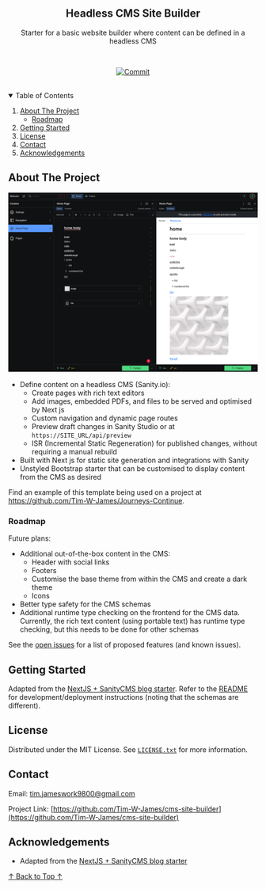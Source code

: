 <!--
*** README forked from the Best-README-Template: https://github.com/othneildrew/Best-README-Template
*** Forked by Tim James: https://github.com/Tim-W-James/README-Template
***
*** See the TODO lists for project setup.
*** Find a list of resources for writing markdown, etc. at the end of this file.
-->

<!-- PROJECT LOGO -->
<br />
<p align="center">
  <a href="https://github.com/Tim-W-James/cms-site-builder">
    <!-- <img src="public/assets/images/logo.png" alt="Logo" width="80" height="80"> -->
  </a>

  <h2 align="center" id="top">Headless CMS Site Builder</h2>

  <p align="center">
    Starter for a basic website builder where content can be defined in a headless CMS
    <br />
<!--     <a href="https://github.com/Tim-W-James/cms-site-builder"><strong>Explore the docs »</strong></a>
    <br />
    <br /> -->
<!--     <a href="https://github.com/Tim-W-James/cms-site-builder">View Demo</a> -->
<!--     ·
    <a href="https://github.com/Tim-W-James/cms-site-builder/issues">Report Bug</a> -->
<!--     ·
    <a href="https://github.com/Tim-W-James/cms-site-builder/issues">Request Feature</a> -->
  </p>
</p>

<!-- PROJECT SHIELDS -->
<!-- Shields: https://shields.io -->
<!-- Icons: https://github.com/simple-icons/simple-icons/blob/develop/slugs.md -->

<br/>
<p align="center">
  <!-- GitHub Actions Shield -->
  <!-- <a href="https://github.com/Tim-W-James/cms-site-builder/actions"><img src="https://img.shields.io/github/workflow/status/Tim-W-James/cms-site-builder/CI?style=for-the-badge&logo=githubactions&logoColor=white" alt="CI"></a> -->
  <!-- Last Commit Shield -->
  <a href="https://github.com/Tim-W-James/cms-site-builder/commits/main"><img src="https://img.shields.io/github/last-commit/Tim-W-James/cms-site-builder.svg?style=for-the-badge&logo=git&logoColor=white" alt="Commit"></a>
  <!-- Renovate Shield -->
  <!-- <a href="https://github.com/Tim-W-James/cms-site-builder/issues/2"><img src="https://img.shields.io/badge/-Renovate-black.svg?style=for-the-badge&logo=renovatebot&colorB=555" alt="Renovate"></a> -->
  <!-- Release Shield -->
  <!-- <a href="https://github.com/Tim-W-James/cms-site-builder/releases"><img src="https://img.shields.io/github/v/release/Tim-W-James/cms-site-builder.svg?include_prereleases&style=for-the-badge" alt="Release"></a> -->
  <!-- Contributors Shield -->
  <!-- <a href="https://github.com/Tim-W-James/cms-site-builder/graphs/contributors"><img src="https://img.shields.io/github/contributors/Tim-W-James/cms-site-builder.svg?style=for-the-badge&logo=github&logoColor=white" alt="Contributors"></a> -->
  <!-- Forks Shield -->
  <!-- <a href="https://github.com/Tim-W-James/cms-site-builder/network/members"><img src="https://img.shields.io/github/forks/Tim-W-James/cms-site-builder.svg?style=for-the-badge" alt="Forks"></a> -->
  <!-- Stars Shield -->
  <!-- <a href="https://github.com/Tim-W-James/cms-site-builder/stargazers"><img src="https://img.shields.io/github/stars/Tim-W-James/cms-site-builder.svg?style=for-the-badge" alt="Stars"></a> -->
  <!-- Issues Shield -->
  <!-- <a href="https://github.com/Tim-W-James/cms-site-builder/issues"><img src="https://img.shields.io/github/issues/Tim-W-James/cms-site-builder.svg?style=for-the-badge" alt="Issues"></a> -->
  <!-- License Shield -->
  <!-- <a href="https://github.com/Tim-W-James/cms-site-builder/blob/main/LICENSE.txt"><img src="https://img.shields.io/github/license/Tim-W-James/cms-site-builder.svg?style=for-the-badge" alt="License"></a> -->
  <!-- Linkedin Shield -->
  <!-- <a href="https://linkedin.com/in/timothy-william-james/"><img src="https://img.shields.io/badge/-LinkedIn-black.svg?style=for-the-badge&logo=linkedin&colorB=555" alt="Linkedin"></a> -->
</p>
<br/>

<!-- TABLE OF CONTENTS -->
<details open="open">
  <summary>Table of Contents</summary>
  <ol>
    <li>
      <a href="#about-the-project">About The Project</a>
      <ul>
        <!-- <li><a href="#goals">Goals</a></li> -->
        <li><a href="#roadmap">Roadmap</a></li>
        <!-- <li><a href="#features">Features</a></li> -->
        <!-- <li><a href="#built-with">Built With</a></li> -->
      </ul>
    </li>
    <li>
      <a href="#getting-started">Getting Started</a>
      <!-- <ul>
        <li><a href="#prerequisites">Prerequisites</a></li>
        <li><a href="#installation">Installation</a></li>
      </ul> -->
    </li>
    <!-- <li>
        <a href="#usage">Usage</a>
        <ul>
          <li><a href="#example-usecases">Example Usecases</a></li>
        </ul>
    </li> -->
    <!-- <li>
        <a href="#development">Development</a>
        <ul>
          <li><a href="#testing">Testing</a></li>
          <li><a href="#code-style">Code Style</a></li>
          <li><a href="#project-structure">Project Structure</a></li>
          <li><a href="#documentation">Documentation</a></li>
        </ul>
    </li> -->
    <!-- <li><a href="#contributing">Contributing</a></li> -->
    <li><a href="#license">License</a></li>
    <li><a href="#contact">Contact</a></li>
    <li><a href="#acknowledgements">Acknowledgements</a></li>
  </ol>
</details>

<!-- ABOUT THE PROJECT -->

## About The Project

[![cms-site-builder Screen Shot][product-screenshot]](https://github.com/Tim-W-James/cms-site-builder)

- Define content on a headless CMS (Sanity.io):
  - Create pages with rich text editors
  - Add images, embedded PDFs, and files to be served and optimised by Next js
  - Custom navigation and dynamic page routes
  - Preview draft changes in Sanity Studio or at `https://SITE_URL/api/preview`
  - ISR (Incremental Static Regeneration) for published changes, without
    requiring a manual rebuild
- Built with Next js for static site generation and integrations with Sanity
- Unstyled Bootstrap starter that can be customised to display content from the
  CMS as desired

Find an example of this template being used on a project at
<https://github.com/Tim-W-James/Journeys-Continue>.

<!-- ### Goals

- Stuff to do -->

### Roadmap

Future plans:

- Additional out-of-the-box content in the CMS:
  - Header with social links
  - Footers
  - Customise the base theme from within the CMS and create a dark theme
  - Icons
- Better type safety for the CMS schemas
- Additional runtime type checking on the frontend for the CMS data. Currently,
  the rich text content (using portable text) has runtime type checking, but
  this needs to be done for other schemas

See the [open issues](https://github.com/Tim-W-James/cms-site-builder/issues)
for a list of proposed features (and known issues).

<!-- ### Features

* -->

<!-- ### Built With

* []() -->

<!-- GETTING STARTED -->

## Getting Started

Adapted from the [NextJS + SanityCMS blog
starter](https://github.com/sanity-io/nextjs-blog-cms-sanity-v3). Refer to the
[README](./SANITY.md) for development/deployment instructions (noting that the schemas are
different).

<!-- LICENSE -->
<!-- https://choosealicense.com -->

## License

Distributed under the MIT License. See [`LICENSE.txt`](./LICENSE.txt) for more information.

<!-- CONTACT -->

## Contact

Email: [tim.jameswork9800@gmail.com](mailto:tim.jameswork9800@gmail.com "tim.jameswork9800@gmail.com")

Project Link: [https://github.com/Tim-W-James/cms-site-builder](https://github.com/Tim-W-James/cms-site-builder)

<!-- ACKNOWLEDGEMENTS -->

## Acknowledgements

- Adapted from the [NextJS + SanityCMS blog
  starter](https://github.com/sanity-io/nextjs-blog-cms-sanity-v3)

<a href="#top">↑ Back to Top ↑</a>

<!-- MARKDOWN IMAGES -->
<!-- https://www.markdownguide.org/basic-syntax/#reference-style-links -->

[product-screenshot]: screenshot.png

<!-- USEFUL LINKS FOR MARKDOWN
* https://github.com/Tim-W-James/blog/blob/master/Markdow-Cheatsheet.md
* https://www.markdownguide.org/basic-syntax
* https://www.webpagefx.com/tools/emoji-cheat-sheet
* https://shields.io
* https://github.com/simple-icons/simple-icons/blob/develop/slugs.md
* https://choosealicense.com
* https://pages.github.com
* https://daneden.github.io/animate.css
* https://connoratherton.com/loaders
* https://kenwheeler.github.io/slick
* https://github.com/cferdinandi/smooth-scroll
* http://leafo.net/sticky-kit
* http://jvectormap.com
* https://fontawesome.com -->
